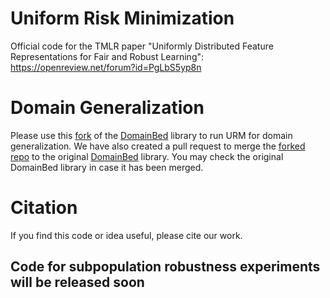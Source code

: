 # Uniform Risk Minimization
Official code for the TMLR paper "Uniformly Distributed Feature Representations for Fair and Robust Learning": https://openreview.net/forum?id=PgLbS5yp8n

# Domain Generalization 
Please use this [fork](https://github.com/kiranchari/DomainBed/tree/URM) of the [DomainBed](https://github.com/facebookresearch/DomainBed) library to run URM for domain generalization.
We have also created a pull request to merge the [forked repo](https://github.com/kiranchari/DomainBed/tree/URM) to the original [DomainBed](https://github.com/facebookresearch/DomainBed) library. 
You may check the original DomainBed library in case it has been merged.

# Citation
If you find this code or idea useful, please cite our work.

## Code for subpopulation robustness experiments will be released soon
